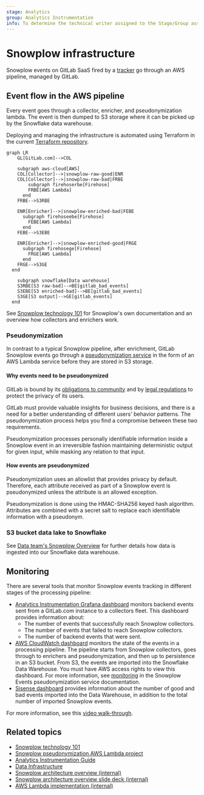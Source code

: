 ```yaml
---
stage: Analytics
group: Analytics Instrumentation
info: To determine the technical writer assigned to the Stage/Group associated with this page, see https://about.gitlab.com/handbook/product/ux/technical-writing/#assignments
---
```


# Snowplow infrastructure

Snowplow events on GitLab SaaS fired by a [tracker](implementation.md) go through an AWS pipeline, managed by GitLab.

## Event flow in the AWS pipeline

Every event goes through a collector, enricher, and pseudonymization lambda. The event is then dumped to S3 storage where it can be picked up by the Snowflake data warehouse.

Deploying and managing the infrastructure is automated using Terraform in the current [Terraform repository](https://gitlab.com/gitlab-com/gl-infra/config-mgmt/-/tree/master/environments/aws-snowplow).

```mermaid
graph LR
    GL[GitLab.com]-->COL

    subgraph aws-cloud[AWS]
    COL[Collector]-->|snowplow-raw-good|ENR
    COL[Collector]-->|snowplow-raw-bad|FRBE
        subgraph firehoserbe[Firehose]
        FRBE[AWS Lambda]
      end
    FRBE-->S3RBE

    ENR[Enricher]-->|snowplow-enriched-bad|FEBE
      subgraph firehoseebe[Firehose]
        FEBE[AWS Lambda]
      end
    FEBE-->S3EBE

    ENR[Enricher]-->|snowplow-enriched-good|FRGE
      subgraph firehosege[Firehose]
        FRGE[AWS Lambda]
      end
    FRGE-->S3GE
  end

    subgraph snowflake[Data warehouse]
    S3RBE[S3 raw-bad]-->BE[gitlab_bad_events]
    S3EBE[S3 enriched-bad]-->BE[gitlab_bad_events]
    S3GE[S3 output]-->GE[gitlab_events]
  end
```

See [Snowplow technology 101](https://github.com/snowplow/snowplow/#snowplow-technology-101) for Snowplow's own documentation and an overview how collectors and enrichers work.

### Pseudonymization

In contrast to a typical Snowplow pipeline, after enrichment, GitLab Snowplow events go through a [pseudonymization service](https://gitlab.com/gitlab-org/analytics-section/analytics-instrumentation/snowplow-pseudonymization) in the form of an AWS Lambda service before they are stored in S3 storage.

#### Why events need to be pseudonymized

GitLab is bound by its [obligations to community](https://about.gitlab.com/handbook/product/analytics-instrumentation-guide/service-usage-data-commitment/)
and by [legal regulations](https://about.gitlab.com/handbook/legal/privacy/services-usage-data/) to protect the privacy of its users.

GitLab must provide valuable insights for business decisions, and there is a need
for a better understanding of different users' behavior patterns. The
pseudonymization process helps you find a compromise between these two requirements.

Pseudonymization processes personally identifiable information inside a Snowplow event in an irreversible fashion
maintaining deterministic output for given input, while masking any relation to that input.

#### How events are pseudonymized

Pseudonymization uses an allowlist that provides privacy by default. Therefore, each
attribute received as part of a Snowplow event is pseudonymized unless the attribute
is an allowed exception.

Pseudonymization is done using the HMAC-SHA256 keyed hash algorithm.
Attributes are combined with a secret salt to replace each identifiable information with a pseudonym.

### S3 bucket data lake to Snowflake

See [Data team's Snowplow Overview](https://about.gitlab.com/handbook/business-technology/data-team/platform/snowplow/) for further details how data is ingested into our Snowflake data warehouse.

## Monitoring

There are several tools that monitor Snowplow events tracking in different stages of the processing pipeline:

- [Analytics Instrumentation Grafana dashboard](https://dashboards.gitlab.net/d/product-intelligence-main/product-intelligence-product-intelligence?orgId=1) monitors backend events sent from a GitLab.com instance to a collectors fleet. This dashboard provides information about:
  - The number of events that successfully reach Snowplow collectors.
  - The number of events that failed to reach Snowplow collectors.
  - The number of backend events that were sent.
- [AWS CloudWatch dashboard](https://console.aws.amazon.com/cloudwatch/home?region=us-east-1#dashboards:name=SnowPlow;start=P3D) monitors the state of the events in a processing pipeline. The pipeline starts from Snowplow collectors, goes through to enrichers and pseudonymization, and then up to persistence in an S3 bucket. From S3, the events are imported into the Snowflake Data Warehouse. You must have AWS access rights to view this dashboard. For more information, see [monitoring](https://gitlab.com/gitlab-org/analytics-section/analytics-instrumentation/snowplow-pseudonymization#monitoring) in the Snowplow Events pseudonymization service documentation.
- [Sisense dashboard](https://app.periscopedata.com/app/gitlab/417669/Snowplow-Summary-Dashboard) provides information about the number of good and bad events imported into the Data Warehouse, in addition to the total number of imported Snowplow events.

For more information, see this [video walk-through](https://www.youtube.com/watch?v=NxPS0aKa_oU).

## Related topics

- [Snowplow technology 101](https://github.com/snowplow/snowplow/#snowplow-technology-101)
- [Snowplow pseudonymization AWS Lambda project](https://gitlab.com/gitlab-org/analytics-section/analytics-instrumentation/snowplow-pseudonymization)
- [Analytics Instrumentation Guide](https://about.gitlab.com/handbook/product/analytics-instrumentation-guide/)
- [Data Infrastructure](https://about.gitlab.com/handbook/business-technology/data-team/platform/infrastructure/)
- [Snowplow architecture overview (internal)](https://www.youtube.com/watch?v=eVYJjzspsLU)
- [Snowplow architecture overview slide deck (internal)](https://docs.google.com/presentation/d/16gQEO5CAg8Tx4NBtfnZj-GF4juFI6HfEPWcZgH4Rn14/edit?usp=sharing)
- [AWS Lambda implementation (internal)](https://youtu.be/cQd0mdMhkQA)
